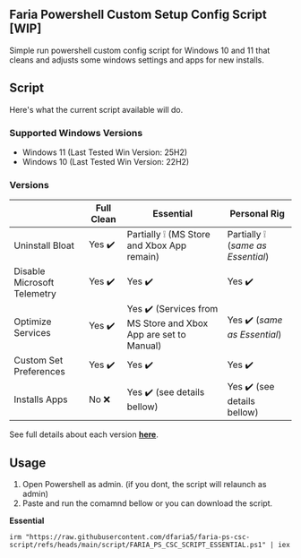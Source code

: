 ## Faria Powershell Custom Setup Config Script [WIP]
Simple run powershell custom config script for Windows 10 and 11 that cleans and adjusts some windows settings and apps for new installs.

## Script
Here's what the current script available will do.
### Supported Windows Versions
- Windows 11 (Last Tested Win Version: 25H2)
- Windows 10 (Last Tested Win Version: 22H2)

### Versions
|  | Full Clean | Essential | Personal Rig |
| --- | --- | --- | --- |
| Uninstall Bloat | Yes :heavy_check_mark: | Partially :grey_exclamation: (MS Store and Xbox App remain) | Partially :grey_exclamation: (*same as Essential*) |
| Disable Microsoft Telemetry | Yes :heavy_check_mark: | Yes :heavy_check_mark: | Yes :heavy_check_mark: |
| Optimize Services | Yes :heavy_check_mark: | Yes :heavy_check_mark: (Services from MS Store and Xbox App are set to Manual) | Yes :heavy_check_mark: (*same as Essential*) |
| Custom Set Preferences | Yes :heavy_check_mark: | Yes :heavy_check_mark: | Yes :heavy_check_mark: |
| Installs Apps | No :x: | Yes :heavy_check_mark: (see details bellow) | Yes :heavy_check_mark: (see details bellow) |

See full details about each version [**here**](script/versions.md).

## Usage
1. Open Powershell as admin. (if you dont, the script will relaunch as admin)
2. Paste and run the comamnd bellow or you can download the script.

**Essential**
```
irm "https://raw.githubusercontent.com/dfaria5/faria-ps-csc-script/refs/heads/main/script/FARIA_PS_CSC_SCRIPT_ESSENTIAL.ps1" | iex
```
